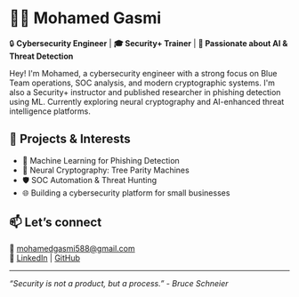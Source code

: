 # 👨‍💻 Mohamed Gasmi

🔒 **Cybersecurity Engineer** | **🎓 Security+ Trainer** | **🧠 Passionate about AI & Threat Detection**

Hey! I'm Mohamed, a cybersecurity engineer with a strong focus on Blue Team operations, SOC analysis, and modern cryptographic systems. I'm also a Security+ instructor and published researcher in phishing detection using ML. Currently exploring neural cryptography and AI-enhanced threat intelligence platforms.

## 🚀 Projects & Interests
- 🧠 Machine Learning for Phishing Detection
- 🔐 Neural Cryptography: Tree Parity Machines
- 🛡️ SOC Automation & Threat Hunting
- 🌐 Building a cybersecurity platform for small businesses

## 📫 Let’s connect
📧 mohamedgasmi588@gmail.com  
🔗 [LinkedIn](https://www.linkedin.com/in/mohamedgasmi/) | [GitHub](https://github.com/MohamedGasmi)

---

_“Security is not a product, but a process.” - Bruce Schneier_
